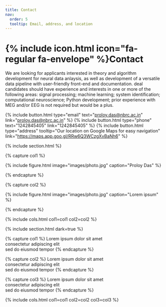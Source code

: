 ```yaml
---
title: Contact
nav:
  order: 5
  tooltip: Email, address, and location
---
```


# {% include icon.html icon="fa-regular fa-envelope" %}Contact

We are looking for applicants interested in theory and algorithm development for neural data anlaysis, as well as development of a versatile data pipeline with user-friendly front-end and documentation. deal candidates should have experience and interests in one or more of the following areas: signal processing; machine learning; system identification; computational neuroscience; Python development; prior experience with MEG and/or EEG is not required but would be a plus.

{%
  include button.html
  type="email"
  text="proloy.das@nbrc.ac.in"
  link="proloy.das@nbrc.ac.in"
%}
{%
  include button.html
  type="phone"
  text="1242845405"
  link="1242845405"
%}
{%
  include button.html
  type="address"
  tooltip="Our location on Google Maps for easy navigation"
  link="https://maps.app.goo.gl/RRw6Q3WCzgXvBaNh6"
%}

{% include section.html %}

{% capture col1 %}

{%
  include figure.html
  image="images/photo.jpg"
  caption="Proloy Das"
%}

{% endcapture %}

{% capture col2 %}

{%
  include figure.html
  image="images/photo.jpg"
  caption="Lorem ipsum"
%}

{% endcapture %}

{% include cols.html col1=col1 col2=col2 %}

{% include section.html dark=true %}

{% capture col1 %}
Lorem ipsum dolor sit amet  
consectetur adipiscing elit  
sed do eiusmod tempor
{% endcapture %}

{% capture col2 %}
Lorem ipsum dolor sit amet  
consectetur adipiscing elit  
sed do eiusmod tempor
{% endcapture %}

{% capture col3 %}
Lorem ipsum dolor sit amet  
consectetur adipiscing elit  
sed do eiusmod tempor
{% endcapture %}
 
{% include cols.html col1=col1 col2=col2 col3=col3 %}
